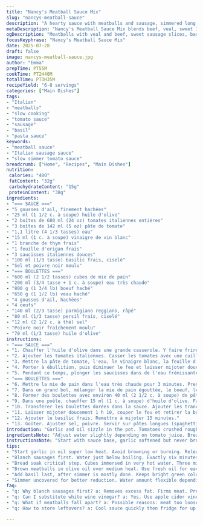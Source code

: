 ```yaml
---
title: "Nancy's Meatball Sauce Mix"
slug: "nancys-meatball-sauce"
description: "A hearty sauce with meatballs and sausage, simmered long for deep flavor. Fresh basil, slow-cooked tomatoes, and a mix of beef and veal in the meatballs, soaked bread for moisture. Olive oil and garlic start the sauce and brown the balls. Sliced sausage joins the sauce midway. Time for simmering adjusted slightly. A touch of oregano replaces bay leaf. White wine added for acidity. Serves around 6-8. Perfect for long pasta strands."
metaDescription: "Nancy's Meatball Sauce Mix blends beef, veal, sweet Italian sausage, fresh basil, and slow-simmered tomatoes in a rich, hearty sauce. Serves 6-8."
ogDescription: "Meatballs with veal and beef, sweet sausage slices, basil, garlic, and slow-cooked tomato sauce. Long simmer, deep flavor. Best with spaghetti or linguine."
focusKeyphrase: "Nancy's Meatball Sauce Mix"
date: 2025-07-28
draft: false
image: nancys-meatball-sauce.jpg
author: "Emma"
prepTime: PT55M
cookTime: PT2H40M
totalTime: PT3H35M
recipeYield: "6-8 servings"
categories: ["Main Dishes"]
tags:
- "Italian"
- "meatballs"
- "slow cooking"
- "tomato sauce"
- "sausage"
- "basil"
- "pasta sauce"
keywords:
- "meatball sauce"
- "Italian sausage sauce"
- "slow simmer tomato sauce"
breadcrumb: ["Home", "Recipes", "Main Dishes"]
nutrition: 
 calories: "480"
 fatContent: "32g"
 carbohydrateContent: "15g"
 proteinContent: "38g"
ingredients:
- "=== SAUCE ==="
- "5 gousses d'ail, finement hachées"
- "25 ml (1 1/2 c. à soupe) huile d'olive"
- "2 boîtes de 680 ml (24 oz) tomates italiennes entières"
- "3 boîtes de 142 ml (5 oz) pâte de tomate"
- "1,1 litre (4 1/3 tasses) eau"
- "15 ml (1 c. à soupe) vinaigre de vin blanc"
- "1 branche de thym frais"
- "1 feuille d'origan frais"
- "3 saucisses italiennes douces"
- "100 ml (1/3 tasse) basilic frais, ciselé"
- "Sel et poivre noir moulu"
- "=== BOULETTES ==="
- "600 ml (2 1/2 tasses) cubes de mie de pain"
- "200 ml (3/4 tasse + 1 c. à soupe) eau très chaude"
- "800 g (1 3/4 lb) boeuf haché"
- "650 g (1 1/2 lb) veau haché"
- "4 gousses d'ail, hachées"
- "4 oeufs"
- "140 ml (2/3 tasse) parmigiano reggiano, râpé"
- "80 ml (1/3 tasse) persil frais, ciselé"
- "12 ml (2 1/2 c. à thé) sel"
- "Poivre noir fraîchement moulu"
- "70 ml (1/3 tasse) huile d'olive"
instructions:
- "=== SAUCE ==="
- "1. Chauffer l'huile d'olive dans une grande casserole. Y faire frire l'ail 1 minute, juste assez pour libérer l'arôme sans brûler."
- "2. Ajouter les tomates italiennes. Casser les tomates avec une cuillère en bois ou les mains, grossièrement."
- "3. Mettre la pâte de tomate, l'eau, le vinaigre blanc, la feuille d'origan et la branche de thym. Saler, poivrer."
- "4. Porter à ébullition, puis diminuer le feu et laisser mijoter doucement pendant environ 50 minutes, à découvert."
- "5. Pendant ce temps, plonger les saucisses dans de l'eau frémissante 6 minutes. Égoutter, laisser tiédir et découper en tranches fines (1 cm). Réserver."
- "=== BOULETTES ==="
- "6. Mettre la mie de pain dans l'eau très chaude pour 3 minutes. Presser pour enlever l'excès d'eau."
- "7. Dans un grand bol, mélanger la mie de pain égouttée, le boeuf, le veau, ail, oeufs, fromage, persil, sel et poivre."
- "8. Former des boulettes avec environ 40 ml (2 1/2 c. à soupe) de pâte chacune. Déposer sur un plateau."
- "9. Dans une poêle, chauffer 15 ml (1 c. à soupe) d'huile d'olive. Faire dorer les boulettes par lot, 10 à 12 minutes, en tournant pour une saisie uniforme."
- "10. Transférer les boulettes dorées dans la sauce. Ajouter les tranches de saucisse."
- "11. Laisser mijoter doucement 1 h 10, couper le feu et retirer la branche de thym et la feuille d'origan."
- "12. Ajouter le basilic frais. Remettre à mijoter 15 minutes."
- "13. Goûter. Ajuster sel, poivre. Servir sur pâtes longues (spaghetti, linguine)."
introduction: "Garlic and oil sizzle in the pot. Tomatoes crushed roughly by hand. Long wait for the sauce to deepen. Sausages blanched, sliced thin and tucked in later. Bread soaks tight. Meatballs mix beef and veal, with a touch of extra garlic. Eggs hold all together. Cheese and parsley add punch. Brown balls in gooey olive oil. Simmer sauce slow, little by little. Basil hits last, bright and fresh. Pasta waits. This mix isn't fancy but strong in flavor. Watch the sauce bubble, smell rising. Time is key, patience better than hurry. Sauce thick, meat tender, layered taste."
ingredientsNote: "Adjust water slightly depending on tomato juice. Bread cubes soaked longer trap more moisture but be careful not to get soggy. Oregano replaces bay leaf to add herbal depth, fresh if possible. White wine vinegar swaps for laurel for subtle acidity, balancing rich tomatoes. Use sweet Italian sausages, but spiced fine if preferred. Fresh basil folded in last keeps flavor sharp and green. Parmigiano grated fresh makes bigger difference. More persil gives bold, fresh green note. Olive oil divided between sauce start and meatball frying keeps flavor joined. Garlic quantities reduced in sauce to avoid bitterness but bumped for meatballs to keep pungent notes present."
instructionsNote: "Start with sauce base, garlic softened but never browned to prevent bitterness. Crushed whole tomatoes give texture and slow cook into deeper flavor than puree. Blend pasta sauce ingredients and simmer uncovered for better reduction, stirring occasionally to avoid sticking. Sausages precooked for safety and flavor, sliced carefully to keep neat pieces. Meatball mix requires quick hands for gentle blending, enough to bind without compacting meat excessively. Let balls sit briefly before frying so shape stays firm during cooking. Pan-fry in small batches, oil refreshed, to ensure even browning and crisp exterior. Add balls and sausage slices together into sauce for layered flavors; long gentle simmer to tenderize meatballs and meld tastes. Basil added close to end preserves freshness and color. Final seasoning check mandatory. Serve immediately on hot pasta strands for best mouthfeel."
tips:
- "Start garlic in oil super low heat. Avoid browning or burning. Releases aroma but no bitterness. Crucial for deep flavor without harshness. Stir constantly, one minute max. Use fresh garlic chopped fine for best result. Sauté only till fragrant. Timing matter a lot here. Then add whole tomatoes quickly."
- "Blanch sausages first. Water just below boiling. Exactly six minutes. Removes excess fat surfaces, firms texture. Cool before slicing. Thin slices, about 1 cm. Keeps shape when cooking longer in sauce. Skip this step, slice raw sausages, meat may fall apart or get greasy layers inside sauce."
- "Bread soak critical step. Cubes immersed in very hot water. Three minutes max. Then press firmly to remove too much water. Moist but not soggy. Bread moisture key for meatball tenderness inside. Longer soak traps more liquid but leads to dense balls. Balance moist vs compact for best meatball texture."
- "Brown meatballs in olive oil over medium heat. Use fresh oil for each batch. Avoid overcrowding pan, keep temp steady so crust forms well. Ten to twelve minutes total, turn often for even color. Don't overwork meat or mix too long to keep texture light. Let rest briefly after forming before frying to retain shape."
- "Add basil last, after simmer is mostly done. Keeps bright green color and fresh herb aroma. Stir in gently, low heat only, about 15 minutes. Oregano and thyme simmer long for deep herbal notes. White wine vinegar added early instead of bay leaf to balance tomato richness with subtle acidity. Adjust salt and pepper after."
- "Simmer uncovered for better reduction. Water amount flexible depending on juice from tomatoes. Adjust during cooking by watching consistency, stir to prevent sticking bottom. Long simmer tenderizes meatballs, infuses sauce with layered flavors. Check seasoning near end. Sauce thickens noticeably after almost 3 hours total cooking."
faq:
- "q: Why blanch sausages first? a: Removes excess fat. Firms meat. Prevents break apart during simmering. Makes slices neater. Skipping leads to greasy sauce or crumbled sausage bits. Six minutes water less than boiling. Cool before slicing for best shape."
- "q: Can I substitute white wine vinegar? a: Yes. Use apple cider vinegar or mild red wine vinegar. Keep acidity balanced. Avoid harsh tastes. Vinegar added early to cut tomato sweetness. Don’t skip completely or sauce lacks brightness. Adjust to taste after simmer."
- "q: What if meatballs fall apart? a: Possible reasons: meat too loose, bread too wet or dry, not enough eggs or cheese. Mix gently but thoroughly. Form balls and let sit before frying to set shape. Brown well on all sides. Avoid overcrowding pan or high heat fluctuations."
- "q: How to store leftovers? a: Cool sauce quickly then fridge for up to 3 days. Freeze in airtight container 2-3 months max. Reheat slowly to avoid drying meatballs. Long pasta? Cook fresh; sauce reheats well but pasta can overcook. Stir occasionally while warming."

---
```


